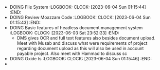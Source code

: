- DOING File System
  :LOGBOOK:
  CLOCK: [2023-06-04 Sun 01:15:44]
  :END:
- DOING Review Moazzam Code
  :LOGBOOK:
  CLOCK: [2023-06-04 Sun 01:15:43]
  :END:
- DOING Basic features of headless document management system
  :LOGBOOK:
  CLOCK: [2023-06-03 Sat 23:52:33]
  :END:
	- DMS gives OCR and full text features also besides document upload. Meet with Musab and discuss what were requirements of project regarding document upload as this will also be used in account payable project. Also meet with Hammad to discuss sc
- DOING Oxide ts
  :LOGBOOK:
  CLOCK: [2023-06-04 Sun 01:15:46]
  :END:
-